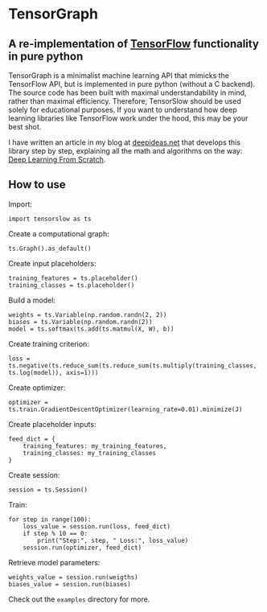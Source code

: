 # TensorGraph
## A re-implementation of <a href="http://www.tensorflow.org">TensorFlow</a> functionality in pure python

TensorGraph is a minimalist machine learning API that mimicks the TensorFlow API, but is implemented in pure python (without a C backend). The source code has been built with maximal understandability in mind, rather than maximal efficiency. Therefore, TensorSlow should be used solely for educational purposes. If you want to understand how deep learning libraries like TensorFlow work under the hood, this may be your best shot. 

I have written an article in my blog at <a href="http://www.deepideas.net/deep-learning-from-scratch-theory-and-implementation/">deepideas.net</a> that develops this library step by step, explaining all the math and algorithms on the way: <a href="http://www.deepideas.net/deep-learning-from-scratch-theory-and-implementation/">Deep Learning From Scratch</a>.

## How to use
Import:

    import tensorslow as ts

Create a computational graph:

    ts.Graph().as_default()

Create input placeholders:

    training_features = ts.placeholder()
    training_classes = ts.placeholder()

Build a model:

	weights = ts.Variable(np.random.randn(2, 2))
	biases = ts.Variable(np.random.randn(2))
	model = ts.softmax(ts.add(ts.matmul(X, W), b))

Create training criterion:

    loss = ts.negative(ts.reduce_sum(ts.reduce_sum(ts.multiply(training_classes, ts.log(model)), axis=1)))

Create optimizer:

    optimizer = ts.train.GradientDescentOptimizer(learning_rate=0.01).minimize(J)

Create placeholder inputs:

	feed_dict = {
		training_features: my_training_features,
		training_classes: my_training_classes
	}

Create session:

	session = ts.Session()

Train:

	for step in range(100):
		loss_value = session.run(loss, feed_dict)
		if step % 10 == 0:
			print("Step:", step, " Loss:", loss_value)
		session.run(optimizer, feed_dict)

Retrieve model parameters:

	weights_value = session.run(weigths)
	biases_value = session.run(biases)

Check out the `examples` directory for more.
